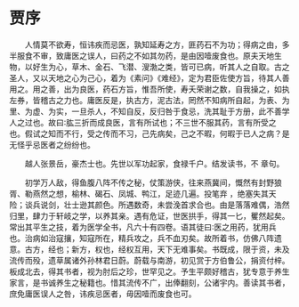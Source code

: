 # 贾序


&emsp;&emsp;人情莫不欲寿，恒讳疾而忌医，孰知延寿之方，匪药石不为功；得病之由，多半服食不审，致庸医之误人，曰药之不如其勿药，是由因噎废食也。原夫天地生物，以好生为心，草木、金石、飞潜、溲渤之类，皆可已病，听其人之自取。古之圣人，又以天地之心为己心，着为《素问》《难经》，定为君臣佐使方旨，待其人善用之。用之善，出为良医，药石方旨，惟吾所使，寿夭荣谢之数，自我操之，如执左券，皆稽古之力也。庸医反是，执古方，泥古法，罔然不知病所自起，为表、为里、为虚、为实，一旦杀人，不知自反，反归咎于食忌，洗其耻于方册，此不善学人之过也。故曰∶肱三折而成良医，言有所试也；不三世不服其药，言有所受之也。假试之知而不行，受之传而不习，己先病矣，己之不暇，何暇于已人之病？是无怪乎忌医者之纷纷也。

&emsp;&emsp;越人张景岳，豪杰士也。先世以军功起家，食禄千户。结发读书，不 章句。

&emsp;&emsp;初学万人敌，得鱼腹八阵不传之秘，仗策游侠，往来燕冀间，慨然有封野狼胥、勒燕然之想，榆林、碣石、凤城、鸭江，足迹几遍。投笔弃 ，绝塞失其天险；谈兵说剑，壮士逊其颜色。所遇数奇，未尝浼首求合也。由是落落难偶，浩然归里，肆力于轩岐之学，以养其亲。遇有危证，世医拱手，得其一匕，矍然起矣。常出其平生之技，着为医学全书，凡六十有四卷。语其徒曰∶医之用药，犹用兵也。治病如治寇攘，知寇所在，精兵攻之，兵不血刃矣。故所着书，仿佛八阵遗意。古方，经也；新方，权也，经权互用，天下无难事矣。书既成，限于资，未及流传而殁，遗草属诸外孙林君日蔚。蔚载与南游，初见赏于方伯鲁公，捐资付梓。板成北去，得其书者，视为肘后之珍，世罕见之。予生平颇好稽古，犹专意于养生家言，是书诚养生之秘籍也。惜其流传不广，出俸翻刻，公诸宇内。善读其书者，庶免庸医误人之咎，讳疾忌医者，毋因噎而废食也可。

